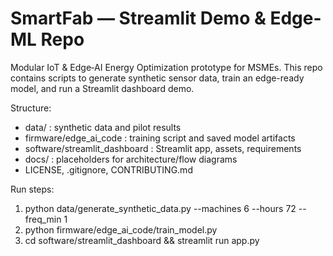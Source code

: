 # SmartFab — Streamlit Demo & Edge-ML Repo

Modular IoT & Edge‑AI Energy Optimization prototype for MSMEs.
This repo contains scripts to generate synthetic sensor data, train an edge-ready model, and run a Streamlit dashboard demo.

Structure:
- data/ : synthetic data and pilot results
- firmware/edge_ai_code : training script and saved model artifacts
- software/streamlit_dashboard : Streamlit app, assets, requirements
- docs/ : placeholders for architecture/flow diagrams
- LICENSE, .gitignore, CONTRIBUTING.md

Run steps:
1. python data/generate_synthetic_data.py --machines 6 --hours 72 --freq_min 1
2. python firmware/edge_ai_code/train_model.py
3. cd software/streamlit_dashboard && streamlit run app.py
